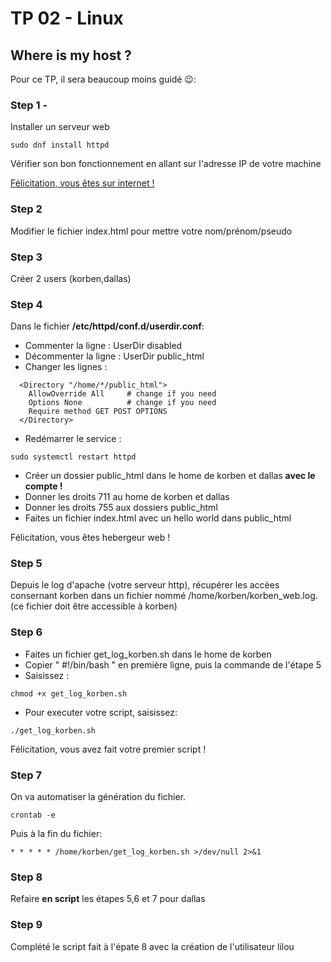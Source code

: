 # TP 02 - Linux
## Where is my host ?
Pour ce TP, il sera beaucoup moins guidé 😉:

### Step 1 - 
Installer un serveur web
```
sudo dnf install httpd
```
Vérifier son bon fonctionnement en allant sur l'adresse IP de votre machine

[Félicitation, vous êtes sur internet !](https://www.youtube.com/watch?v=ouEudC6rS8E)

### Step 2
Modifier le fichier index.html pour mettre votre nom/prénom/pseudo

### Step 3
Créer 2 users (korben,dallas)

### Step 4
Dans le fichier **/etc/httpd/conf.d/userdir.conf**:
- Commenter la ligne : UserDir disabled 
- Décommenter la ligne : UserDir public_html 
- Changer les lignes : 
```
  <Directory "/home/*/public_html">
    AllowOverride All     # change if you need
    Options None          # change if you need
    Require method GET POST OPTIONS
  </Directory>
```
- Redémarrer le service :
```
sudo systemctl restart httpd
```
- Créer un dossier public_html dans le home de korben et dallas **avec le compte !**
- Donner les droits 711 au home de korben et dallas
- Donner les droits 755 aux dossiers public_html
- Faites un fichier index.html avec un hello world dans public_html

Félicitation, vous êtes hebergeur web !

### Step 5

Depuis le log d'apache (votre serveur http), récupérer les accèes consernant korben dans un fichier nommé /home/korben/korben_web.log. (ce fichier doit être accessible à korben)

### Step 6

- Faites un fichier get_log_korben.sh dans le home de korben
- Copier " #!/bin/bash " en première ligne, puis la commande de l'étape 5
- Saisissez :
```
chmod +x get_log_korben.sh
```
- Pour executer votre script, saisissez:
```
./get_log_korben.sh
```
Félicitation, vous avez fait votre premier script !

### Step 7

On va automatiser la génération du fichier.
```
crontab -e
```
Puis à la fin du fichier:
```
* * * * * /home/korben/get_log_korben.sh >/dev/null 2>&1
```

### Step 8
Refaire **en script** les étapes 5,6 et 7 pour dallas

### Step 9
Complété le script fait à l'épate 8 avec la création de l'utilisateur lilou